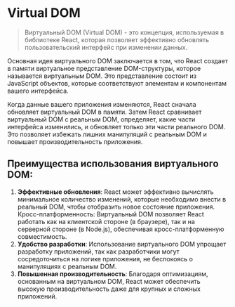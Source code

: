 # Virtual DOM
> Виртуальный DOM (Virtual DOM) - это концепция, используемая в библиотеке React, которая позволяет эффективно обновлять пользовательский 
интерфейс при изменении данных.

Основная идея виртуального DOM заключается в том, что React создает в памяти виртуальное представление DOM-структуры, которое называется виртуальным DOM. Это представление состоит из JavaScript объектов, которые соответствуют элементам и компонентам вашего интерфейса.

Когда данные вашего приложения изменяются, React сначала обновляет виртуальный DOM в памяти. Затем React сравнивает виртуальный DOM с 
реальным DOM, определяет, какие части интерфейса изменились, и обновляет только эти части реального DOM. Это позволяет избежать лишних манипуляций с реальным DOM и повышает производительность приложения.

## Преимущества использования виртуального DOM:

1. **Эффективные обновления**: React может эффективно вычислять минимальное количество изменений, которые необходимо внести в реальный DOM, 
чтобы отобразить новое состояние приложения.
Кросс-платформенность: Виртуальный DOM позволяет React работать как на клиентской стороне (в браузере), так и на серверной стороне (в Node.js), обеспечивая кросс-платформенную совместимость.
2. **Удобство разработки**: Использование виртуального DOM упрощает разработку приложений, так как разработчики могут сосредоточиться на 
   логике приложения, не беспокоясь о манипуляциях с реальным DOM.
3. **Повышенная производительность**: Благодаря оптимизациям, основанным на виртуальном DOM, React может обеспечить высокую производительность 
   даже для крупных и сложных приложений.
